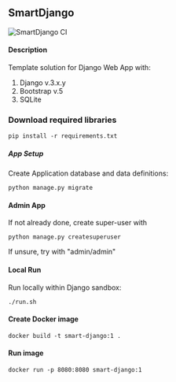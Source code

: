 ## SmartDjango

![SmartDjango CI](https://github.com/guildenstern70/SmartDjango/workflows/SmartDjango%20CI/badge.svg)

#### Description
Template solution for Django Web App with:

1. Django v.3.x.y
2. Bootstrap v.5
3. SQLite

### Download required libraries

    pip install -r requirements.txt
 
##### App Setup
    
Create Application database and data definitions:

    python manage.py migrate
    
#### Admin App

If not already done, create super-user with

    python manage.py createsuperuser
    
If unsure, try with "admin/admin"

#### Local Run
Run locally within Django sandbox:

    ./run.sh

#### Create Docker image

    docker build -t smart-django:1 .
    
#### Run image

    docker run -p 8080:8080 smart-django:1
    



    